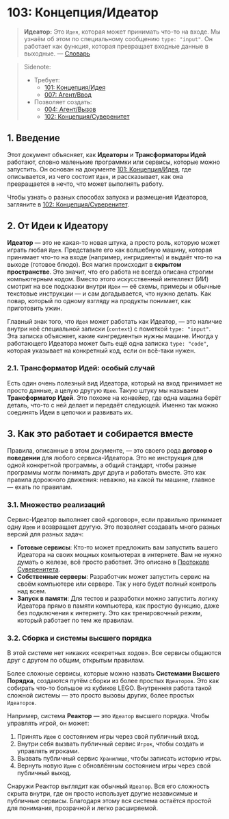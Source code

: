 # 103: Концепция/Идеатор

> **Идеатор:** Это `Идея`, которая может принимать что-то на входе. Мы узнаём об этом по специальному сообщению `type: "input"`. Он работает как функция, которая превращает входные данные в выходные. — [Словарь](./000_glossary.md)

> Sidenote:
>
> - Требует:
>   - [101: Концепция/Идея](./101_concept_idea.md)
>   - [007: Агент/Ввод](./007_agent_input.md)
> - Позволяет создать:
>   - [004: Агент/Вызов](./004_agent_call.md)
>   - [102: Концепция/Суверенитет](./102_concept_sovereignty.md)

## 1. Введение

Этот документ объясняет, как **Идеаторы** и **Трансформаторы Идей** работают, словно маленькие программки или сервисы, которые можно запустить. Он основан на документе [101: Концепция/Идея](./101_concept_idea.md), где описывается, из чего состоит `Идея`, и рассказывает, как она превращается в нечто, что может выполнять работу.

Чтобы узнать о разных способах запуска и размещения Идеаторов, загляните в [102: Концепция/Суверенитет](./102_concept_sovereignty.md).

## 2. От Идеи к Идеатору

**Идеатор** — это не какая-то новая штука, а просто роль, которую может играть любая `Идея`. Представьте его как волшебную машину, которая принимает что-то на входе (например, ингридиенты) и выдаёт что-то на выходе (готовое блюдо). Вся магия происходит в **скрытом пространстве**. Это значит, что его работа не всегда описана строгим компьютерным кодом. Вместо этого искусственный интеллект (ИИ) смотрит на все подсказки внутри `Идеи` — её схемы, примеры и обычные текстовые инструкции — и сам догадывается, что нужно делать. Как повар, который по одному взгляду на продукты понимает, как приготовить ужин.

Главный знак того, что `Идея` может работать как Идеатор, — это наличие внутри неё специальной записки (`context`) с пометкой `type: "input"`. Эта записка объясняет, какие «ингредиенты» нужны машине. Иногда у работающего Идеатора может быть ещё одна записка `type: "code"`, которая указывает на конкретный код, если он всё-таки нужен.

### 2.1. Трансформатор Идей: особый случай

Есть один очень полезный вид Идеатора, который на вход принимает не просто данные, а целую другую `Идею`. Такую штуку мы называем **Трансформатор Идей**. Это похоже на конвейер, где одна машина берёт деталь, что-то с ней делает и передаёт следующей. Именно так можно соединять Идеи в цепочки и развивать их.

## 3. Как это работает и собирается вместе

Правила, описанные в этом документе, — это своего рода **договор о поведении** для любого сервиса-Идеатора. Это не инструкция для одной конкретной программы, а общий стандарт, чтобы разные программы могли понимать друг друга и работать вместе. Это как правила дорожного движения: неважно, на какой ты машине, главное — ехать по правилам.

### 3.1. Множество реализаций

Сервис-Идеатор выполняет свой «договор», если правильно принимает одну `Идею` и возвращает другую. Это позволяет создавать много разных версий для разных задач:

- **Готовые сервисы**: Кто-то может предложить вам запустить вашего Идеатора на своих мощных компьютерах в интернете. Вам не нужно думать о железе, всё просто работает. Это описано в [Протоколе Суверенитета](./102_concept_sovereignty.md).
- **Собственные серверы**: Разработчик может запустить сервис на своём компьютере или сервере. Так у него будет полный контроль над всем.
- **Запуск в памяти**: Для тестов и разработки можно запустить логику Идеатора прямо в памяти компьютера, как простую функцию, даже без подключения к интернету. Это как тренировочный режим, который работает по тем же правилам.

### 3.2. Сборка и системы высшего порядка

В этой системе нет никаких «секретных ходов». Все сервисы общаются друг с другом по общим, открытым правилам.

Более сложные сервисы, которые можно назвать **Системами Высшего Порядка**, создаются путём сборки из более простых `Идеаторов`. Это как собирать что-то большое из кубиков LEGO. Внутренняя работа такой сложной системы — это просто вызовы других, более простых `Идеаторов`.

Например, система **Реактор** — это `Идеатор` высшего порядка. Чтобы управлять игрой, он может:

1.  Принять `Идею` с состоянием игры через свой публичный вход.
2.  Внутри себя вызвать публичный сервис `Игрок`, чтобы создать и управлять игроками.
3.  Вызвать публичный сервис `Хранилище`, чтобы записать историю игры.
4.  Вернуть новую `Идею` с обновлённым состоянием игры через свой публичный выход.

Снаружи Реактор выглядит как обычный `Идеатор`. Вся его сложность скрыта внутри, где он просто использует другие независимые и публичные сервисы. Благодаря этому вся система остаётся простой для понимания, прозрачной и легко расширяемой.